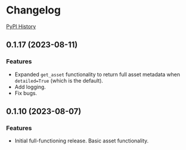 # Changelog

[PyPI History](https://pypi.org/project/bibt-gcp-asset/#history)

## 0.1.17 (2023-08-11)

### Features

- Expanded `get_asset` functionality to return full asset metadata when `detailed=True` (which is the default).
- Add logging.
- Fix bugs.

## 0.1.10 (2023-08-07)

### Features

- Initial full-functioning release. Basic asset functionality.
